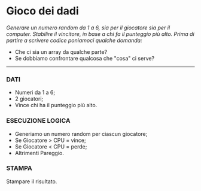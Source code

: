 # Gioco dei dadi
_Generare un numero random da 1 a 6, sia per il giocatore sia per il computer.
Stabilire il vincitore, in base a chi fa il punteggio più alto.
Prima di partire a scrivere codice poniamoci qualche domanda:_

- Che ci sia un array da qualche parte?
- Se dobbiamo confrontare qualcosa che "cosa" ci serve?

---

### DATI
- Numeri da 1 a 6;
- 2 giocatori;
- Vince chi ha il punteggio più alto.

### ESECUZIONE LOGICA
- Generiamo un numero random per ciascun giocatore;
- Se Giocatore > CPU = vince;
- Se Giocatore < CPU = perde;
- Altrimenti Pareggio.

### STAMPA
Stampare il risultato.